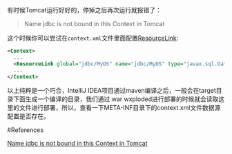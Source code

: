 有时候Tomcat运行好好的，停掉之后再次运行就报错了：

> Name jdbc is not bound in this Context in Tomcat

这个时候你可以尝试在`context.xml`文件里面配置[ResourceLink](http://tomcat.apache.org/tomcat-6.0-doc/config/context.html#Resource%20Links):

```xml
<Context>
  ...
  <ResourceLink global="jdbc/MyDS" name="jdbc/MyDS" type="javax.sql.DataSource" />
  ...
</Context>
```

以上纯粹是一个巧合，IntelliJ IDEA项目通过maven编译之后，一般会在target目录下面生成一个编译的目录，我们通过 war wxploded进行部署的时候就会读取这里的文件进行部署，所以，查看一下META-INF目录下的context.xml文件数据源配置是否存在。

#References

[Name jdbc is not bound in this Context in Tomcat](http://stackoverflow.com/questions/8849461/name-jdbc-is-not-bound-in-this-context-in-tomcat)

